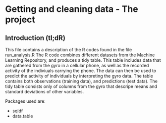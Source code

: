 Getting and cleaning data - The project
==========

## Introduction (tl;dR)
This file contains a description of the R codes found in the file run_analysis.R
The R code combines different datasets from the Machine Learning Repository, and produces a tidy table.
This table includes data that are gathered from the gyro in a cellular phone, as well as the recorded activity of the indiviuals carrying the phone. The data can then be used to predict the activity of individuals by interpreting the gyro data. The table contains both observations (training data), and predictions (test data). The tidy table consists only of columns from the gyro that descripe means and standard deviations of other variables.

Packages used are:
+ sqldf
+ data.table

